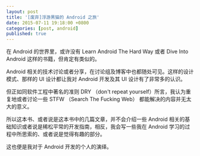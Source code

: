 ```yaml
---
layout: post
title: '[废弃]浮游黑猫的 Android 之旅'
date: 2015-07-11 19:18:00 +0800
categories: [post, android]
published: true
---
```


在 Android 的世界里，或许没有 Learn Android The Hard Way 或者 Dive Into Android 这样的书籍，但肯定有类似的。

Android 相关的技术讨论或者分享，在讨论组及博客中也都随处可见。这样的设计模式、那样的 UI 设计都让我对 Android 开发及其 UI 设计有了非常多的认识。

但正如同软件工程中著名的准则 DRY （don't repeat yourself）所言，我认为重复地或者讨论一些 STFW （Search The Fucking Web） 都能解决的内容并无太大的意义。

所以这本书、或者说是这本书中的几篇文章，并不会介绍一些 Android 相关的基础知识或者说是稀松平常的开发指南，相反，我会写一些我在 Android 学习的过程中所思索的、或者说是觉得有趣的部分。

这也便是我对于 Android 开发的个人的演绎。
